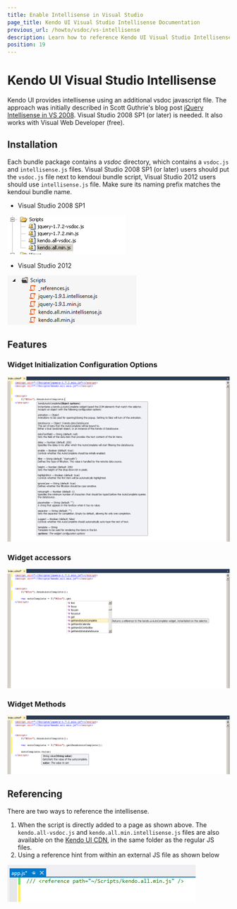```yaml
---
title: Enable Intellisense in Visual Studio
page_title: Kendo UI Visual Studio Intellisense Documentation
previous_url: /howto/vsdoc/vs-intellisense
description: Learn how to reference Kendo UI Visual Studio Intellisense by using an additional vsdoc or intellisense JavaScript file.
position: 19
---
```


# Kendo UI Visual Studio Intellisense

Kendo UI provides intellisense using an additional vsdoc javascript file. The approach was initially described in Scott Guthrie's blog post [jQuery
Intellisense in VS 2008](http://weblogs.asp.net/scottgu/archive/2008/11/21/jquery-intellisense-in-vs-2008.aspx).
Visual Studio 2008 SP1 (or later) is needed. It also works with Visual Web Developer (free).

## Installation

Each bundle package contains a *vsdoc* directory, which contains a `vsdoc.js` and `intellisense.js` files. Visual Studio 2008 SP1 (or later) users should
put the `vsdoc.js` file next to kendoui bundle script, Visual Studio 2012 users should use `intellisense.js` file. Make sure its naming prefix matches the
kendoui bundle name.

- Visual Studio 2008 SP1

![Solution Explorer](/images/vsdoc/solution-explorer.png)

- Visual Studio 2012

![Solution Explorer VS2012](/images/vsdoc/solution-explorer-vs2012.png)

## Features

### Widget Initialization Configuration Options

![jquery plugin](/images/vsdoc/jquery-plugin.png)

### Widget accessors

![jquery plugin](/images/vsdoc/jquery-accessor.png)

### Widget Methods

![jquery plugin](/images/vsdoc/widget-method.png)

## Referencing

There are two ways to reference the intellisense.

1. When the script is directly added to a page as shown above.
The `kendo.all-vsdoc.js` and `kendo.all.min.intellisense.js` files are also available on the [Kendo UI CDN](/javascript-dependencies#cdn), in the same folder as the regular JS files.
1. Using a reference hint from within an external JS file as shown below

![script reference](/images/vsdoc/js-reference.png)
